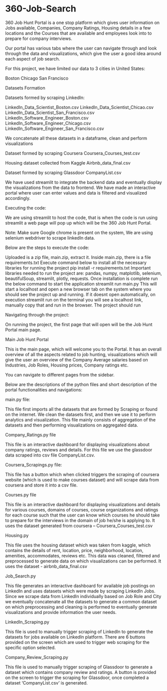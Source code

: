 # 360-Job-Search
360 Job Hunt Portal is a one stop platform which gives user information on Jobs available, Companies, Company Ratings, Housing details in a few locations and the Courses that are available and employees look into to prepare for company interviews.

Our portal has various tabs where the user can navigate through and look through the data and visualizations, which give the user a good idea around each aspect of job search.

For this project, we have limited our data to 3 cities in United States:

Boston
Chicago
San Francisco

Datasets Formation

Datasets formed by scraping LinkedIn:

LinkedIn_Data_Scientist_Boston.csv 
LinkedIn_Data_Scientist_Chicao.csv
LinkedIn_Data_Scientist_San_Francisco.csv
LinkedIn_Software_Engineer_Boston.csv
LinkedIn_Software_Engineer_Chicago.csv
LinkedIn_Software_Engineer_San_Francisco.csv
	
We concatenate all these datasets in a dataframe, clean and perform visualizations


Dataset formed by scraping Coursera
Coursera_Courses_test.csv

Housing dataset collected from Kaggle
Airbnb_data_final.csv

Dataset formed by scraping Glassdoor
CompanyList.csv

We have used streamlit to integrate the backend data and eventually display the visualizations from the data to frontend. We have made an interactive portal where user can enter values and data is filtered and visualized accordingly. 



Executing the code:

We are using streamlit to host the code, that is when the code is run using streamlit a web page will pop up which will be the 360 Job Hunt Portal.

Note: Make sure Google chrome is present on the system, We are using selenium webdriver to scrape linkedIn data. 


Below are the steps to execute the code:

Uploaded is a zip file, main.zip, extract it.
Inside main.zip, there is a file requirements.txt
Execute command below to install all the necessary libraries for running the project
pip install -r requirements.txt
Important libraries needed to run the project are: pandas, numpy, matplotlib, selenium, beautifulSoup, streamlit, plotly, requests.
Once installation is complete run the below command to start the application
streamlit run main.py
This will start a localhost and open a new browser tab on the system where you should see the project up and running. If it doesnt open automatically, on execution streamlit run on the terminal you will see a localhost link, manually copy that and run in the browser. The project should run



Navigating through the project:

On running the project, the first page that will open will be the Job Hunt Portal main page.

Main Job Hunt Portal

This is the main page, which will welcome you to the Portal. It has an overall overview of all the aspects related to job hunting, visualizations which will give the user an overview of the Company Average salaries based on Industries, Job Roles, Housing prices, Company ratings etc.

You can navigate to different pages from the sidebar.

Below are the descriptions of the python files and short description of the portal functionalities and navigations:

main.py file:

This file first imports all the datasets that are formed by Scraping or found on the internet. We clean the datasets first, and then we use it to perform analytics and visualization. This file mainly consists of aggregation of the datasets and then performing visualizations on aggregated data. 

Company_Ratings.py file

This file is an interactive dashboard for displaying visualizations about company ratings, reviews and details. For this file we use the glassdoor data scraped into csv file CompanyList.csv. 

Coursera_Scrapings.py file:

This file has a button which when clicked triggers the scraping of coursera website (which is used to make courses dataset) and will scrape data from coursera and store it into a csv file.

Courses.py file

This file is an interactive dashboard for displaying visualizations and details for various courses, domains of courses, course organizations and ratings for each course such that the user can know which courses he should take to prepare for the interviews in the domain of job he/she is applying to. It uses the dataset generated from coursera – Coursera_Courses_test.csv

Housing.py

This file uses the housing dataset which was taken from kaggle, which contains the details of rent, location, price, neighborhood, location, amenities, accommodates, reviews etc. This data was cleaned, filtered and preprocessed to generate data on which visualizations can be performed. It uses the dataset - airbnb_data_final.csv

Job_Search.py

This file generates an interactive dashboard for available job postings on LinkedIn and uses datasets which were made by scraping LinkedIn Jobs. Since we scrape data from LinkedIn individually based on Job Role and City we eventually concatenate all the datasets to generate a common dataset on which preprocessing and cleaning is performed to eventually generate visualizations and provide information the user needs.

LinkedIn_Scraping.py

This file is used to manually trigger scraping of LinkedIn to generate the datasets for jobs available on LinkedIn platform. There are 6 buttons provided on the screen which are used to trigger web scraping for the specific option selected.

Company_Review_Scraping.py

This file is used to manually trigger scraping of Glassdoor to generate a dataset which contains company review and ratings. A button is provided on the screen to trigger the scraping for Glassdoor, once completed a dataset ‘CompanyList.csv’ is generated.
